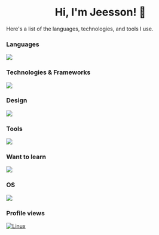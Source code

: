 <h1 align="center">Hi, I'm Jeesson! 👋</h1>

Here's a list of the languages, technologies, and tools I use.

### Languages
<img src="https://go-skill-icons.vercel.app/api/icons?i=js,ts,py,postgresql,sqlite&theme=light&titles=true">

### Technologies & Frameworks
<img src="https://go-skill-icons.vercel.app/api/icons?i=html,css,sass,less,tailwind,bootstrap,docker,docksal,drupal,electron,vite,pinia&theme=light&titles=true&perline=6">

### Design
<img src="https://go-skill-icons.vercel.app/api/icons?i=ae,ps,figma,blender&theme=light&titles=true">

### Tools
<img src="https://go-skill-icons.vercel.app/api/icons?i=discord,webflow,notion,git,npm,bun&theme=light&titles=true">

### Want to learn
<img src="https://go-skill-icons.vercel.app/api/icons?i=tauri,threejs,laravel,firebase,supabase&theme=light&titles=true">

### OS
<img src="https://go-skill-icons.vercel.app/api/icons?i=windows,ubuntu,mint&theme=light&titles=true">

### Profile views
[![Linux](https://komarev.com/ghpvc/?username=jeesson&color=000000&style=for-the-badge&label=how+interesting)](https://github.com/jeesson)
